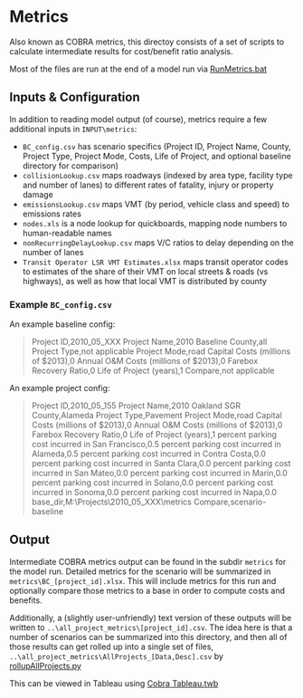 # Metrics

Also known as COBRA metrics, this directoy consists of a set of scripts to calculate intermediate results
for cost/benefit ratio analysis.

Most of the files are run at the end of a model run via [RunMetrics.bat](https://github.com/MetropolitanTransportationCommission/travel-model-one/blob/v05_sgr/model-files/RunMetrics.bat)

## Inputs & Configuration

In addition to reading model output (of course), metrics require a few additional inputs
in `INPUT\metrics`:

  * `BC_config.csv` has scenario specifics (Project ID, Project Name, County, Project Type,
    Project Mode, Costs, Life of Project, and optional baseline directory for comparison)
  * `collisionLookup.csv` maps roadways (indexed by area type, facility type and number of
    lanes) to different rates of fatality, injury or property damage
  * `emissionsLookup.csv` maps VMT (by period, vehicle class and speed) to emissions rates
  * `nodes.xls` is a node lookup for quickboards, mapping node numbers to human-readable names
  * `nonRecurringDelayLookup.csv` maps V/C ratios to delay depending on the number of lanes
  * `Transit Operator LSR VMT Estimates.xlsx` maps transit operator codes to estimates of
    the share of their VMT on local streets & roads (vs highways), as well as
    how that local VMT is distributed by county

### Example `BC_config.csv`

An example baseline config:

> Project ID,2010_05_XXX
> Project Name,2010 Baseline
> County,all
> Project Type,not applicable
> Project Mode,road
> Capital Costs (millions of $2013),0
> Annual O&M Costs (millions of $2013),0
> Farebox Recovery Ratio,0
> Life of Project (years),1
> Compare,not applicable

An example project config:

> Project ID,2010_05_155
> Project Name,2010 Oakland SGR
> County,Alameda
> Project Type,Pavement
> Project Mode,road
> Capital Costs (millions of $2013),0
> Annual O&M Costs (millions of $2013),0
> Farebox Recovery Ratio,0
> Life of Project (years),1
> percent parking cost incurred in San Francisco,0.5
> percent parking cost incurred in Alameda,0.5
> percent parking cost incurred in Contra Costa,0.0
> percent parking cost incurred in Santa Clara,0.0
> percent parking cost incurred in San Mateo,0.0
> percent parking cost incurred in Marin,0.0
> percent parking cost incurred in Solano,0.0
> percent parking cost incurred in Sonoma,0.0
> percent parking cost incurred in Napa,0.0
> base_dir,M:\Projects\2010_05_XXX\metrics
> Compare,scenario-baseline


## Output

Intermediate COBRA metrics output can be found in the subdir `metrics` for the model run.
Detailed metrics for the scenario will be summarized in `metrics\BC_[project_id].xlsx`.
This will include metrics for this run and optionally compare those metrics to a base in
order to compute costs and benefits.

Additionally, a (slightly user-unfriendly) text version of these outputs will be written to
`..\all_project_metrics\[project_id].csv`.  The idea here is that a number of scenarios can
be summarized into this directory, and then all of those results can get rolled up into a
single set of files, `..\all_project_metrics\AllProjects_[Data,Desc].csv` by
[rollupAllProjects.py](https://github.com/MetropolitanTransportationCommission/travel-model-one/blob/v05_sgr/model-files/scripts/metrics/rollupAllProjects.py)

This can be viewed in Tableau using [Cobra Tableau.twb](https://github.com/MetropolitanTransportationCommission/travel-model-one/blob/v05_sgr/model-files/scripts/metrics/Cobra%20Tableau.twb)

